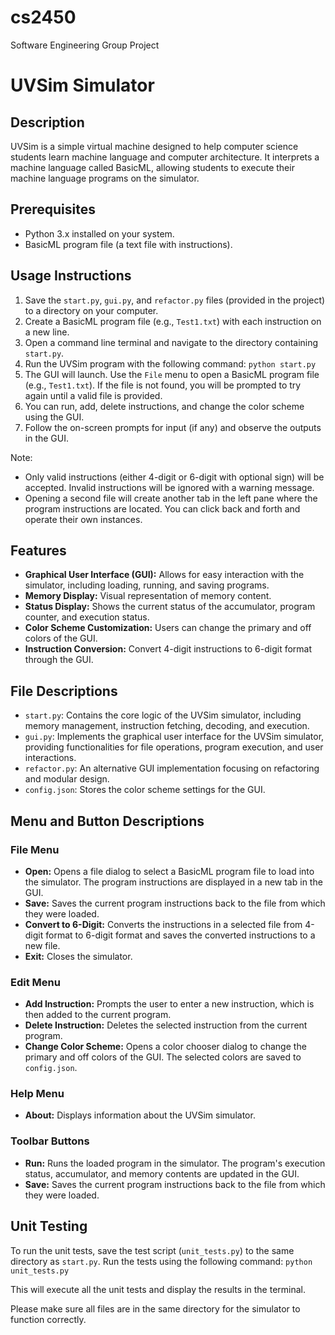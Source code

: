 # cs2450
Software Engineering Group Project

UVSim Simulator
===============

Description
-----------
UVSim is a simple virtual machine designed to help computer science students learn machine language and computer architecture. It interprets a machine language called BasicML, allowing students to execute their machine language programs on the simulator.

Prerequisites
-------------
- Python 3.x installed on your system.
- BasicML program file (a text file with instructions).

Usage Instructions
------------------
1. Save the `start.py`, `gui.py`, and `refactor.py` files (provided in the project) to a directory on your computer.
2. Create a BasicML program file (e.g., `Test1.txt`) with each instruction on a new line.
3. Open a command line terminal and navigate to the directory containing `start.py`.
4. Run the UVSim program with the following command: `python start.py`
5. The GUI will launch. Use the `File` menu to open a BasicML program file (e.g., `Test1.txt`). If the file is not found, you will be prompted to try again until a valid file is provided.
6. You can run, add, delete instructions, and change the color scheme using the GUI.
7. Follow the on-screen prompts for input (if any) and observe the outputs in the GUI.

Note: 

- Only valid instructions (either 4-digit or 6-digit with optional sign) will be accepted. Invalid instructions will be ignored with a warning message.
- Opening a second file will create another tab in the left pane where the program instructions are located. You can click back and forth and operate their own instances.

Features
--------
- **Graphical User Interface (GUI):** Allows for easy interaction with the simulator, including loading, running, and saving programs.
- **Memory Display:** Visual representation of memory content.
- **Status Display:** Shows the current status of the accumulator, program counter, and execution status.
- **Color Scheme Customization:** Users can change the primary and off colors of the GUI.
- **Instruction Conversion:** Convert 4-digit instructions to 6-digit format through the GUI.

File Descriptions
-----------------
- `start.py`: Contains the core logic of the UVSim simulator, including memory management, instruction fetching, decoding, and execution.
- `gui.py`: Implements the graphical user interface for the UVSim simulator, providing functionalities for file operations, program execution, and user interactions.
- `refactor.py`: An alternative GUI implementation focusing on refactoring and modular design.
- `config.json`: Stores the color scheme settings for the GUI.

Menu and Button Descriptions
----------------------------
### File Menu
- **Open:** Opens a file dialog to select a BasicML program file to load into the simulator. The program instructions are displayed in a new tab in the GUI.
- **Save:** Saves the current program instructions back to the file from which they were loaded.
- **Convert to 6-Digit:** Converts the instructions in a selected file from 4-digit format to 6-digit format and saves the converted instructions to a new file.
- **Exit:** Closes the simulator.

### Edit Menu
- **Add Instruction:** Prompts the user to enter a new instruction, which is then added to the current program.
- **Delete Instruction:** Deletes the selected instruction from the current program.
- **Change Color Scheme:** Opens a color chooser dialog to change the primary and off colors of the GUI. The selected colors are saved to `config.json`.

### Help Menu
- **About:** Displays information about the UVSim simulator.

### Toolbar Buttons
- **Run:** Runs the loaded program in the simulator. The program's execution status, accumulator, and memory contents are updated in the GUI.
- **Save:** Saves the current program instructions back to the file from which they were loaded.

Unit Testing
------------
To run the unit tests, save the test script (`unit_tests.py`) to the same directory as `start.py`. Run the tests using the following command: `python unit_tests.py`

This will execute all the unit tests and display the results in the terminal.

Please make sure all files are in the same directory for the simulator to function correctly.
